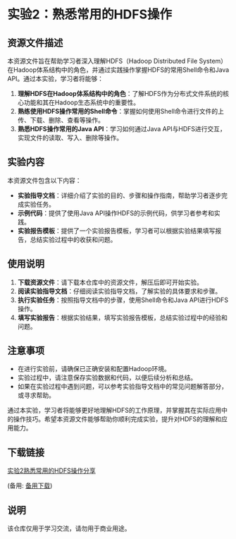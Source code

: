 # 实验2：熟悉常用的HDFS操作

## 资源文件描述

本资源文件旨在帮助学习者深入理解HDFS（Hadoop Distributed File System）在Hadoop体系结构中的角色，并通过实践操作掌握HDFS的常用Shell命令和Java API。通过本实验，学习者将能够：

1. **理解HDFS在Hadoop体系结构中的角色**：了解HDFS作为分布式文件系统的核心功能和其在Hadoop生态系统中的重要性。
2. **熟练使用HDFS操作常用的Shell命令**：掌握如何使用Shell命令进行文件的上传、下载、删除、查看等操作。
3. **熟悉HDFS操作常用的Java API**：学习如何通过Java API与HDFS进行交互，实现文件的读取、写入、删除等操作。

## 实验内容

本资源文件包含以下内容：

- **实验指导文档**：详细介绍了实验的目的、步骤和操作指南，帮助学习者逐步完成实验任务。
- **示例代码**：提供了使用Java API操作HDFS的示例代码，供学习者参考和实践。
- **实验报告模板**：提供了一个实验报告模板，学习者可以根据实验结果填写报告，总结实验过程中的收获和问题。

## 使用说明

1. **下载资源文件**：请下载本仓库中的资源文件，解压后即可开始实验。
2. **阅读实验指导文档**：仔细阅读实验指导文档，了解实验的具体要求和步骤。
3. **执行实验任务**：按照指导文档中的步骤，使用Shell命令和Java API进行HDFS操作。
4. **填写实验报告**：根据实验结果，填写实验报告模板，总结实验过程中的经验和问题。

## 注意事项

- 在进行实验前，请确保已正确安装和配置Hadoop环境。
- 实验过程中，请注意保存实验数据和代码，以便后续分析和总结。
- 如果在实验过程中遇到问题，可以参考实验指导文档中的常见问题解答部分，或寻求帮助。

通过本实验，学习者将能够更好地理解HDFS的工作原理，并掌握其在实际应用中的操作技巧。希望本资源文件能够帮助你顺利完成实验，提升对HDFS的理解和应用能力。

## 下载链接
[实验2熟悉常用的HDFS操作分享](https://pan.quark.cn/s/facf3d0dd2ed) 

(备用: [备用下载](https://pan.baidu.com/s/1SM7P1MUkuv5rtUSqMF3ZCw?pwd=1234))

## 说明

该仓库仅用于学习交流，请勿用于商业用途。
